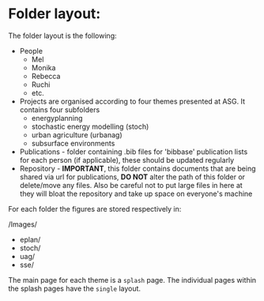 # Folder layout:

The folder layout is the following:

* People
    - Mel
    - Monika
    - Rebecca
    - Ruchi
    - etc.
* Projects are organised according to four themes presented at ASG. It contains four subfolders
    - energyplanning
    - stochastic energy modelling (stoch)
    - urban agriculture (urbanag)
    - subsurface environments
* Publications - folder containing .bib files for 'bibbase' publication lists for each person (if applicable), these should be updated regularly
* Repository - __IMPORTANT__, this folder contains documents that are being shared via url for publications, __DO NOT__ alter the path of this folder or delete/move any files. Also be careful not to put large files in here at they will bloat the repository and take up space on everyone's machine

For each folder the figures are stored respectively in:

/Images/

* eplan/
* stoch/
* uag/
* sse/

The main page for each theme is a `splash` page. The individual pages within the splash pages have the `single` layout.
